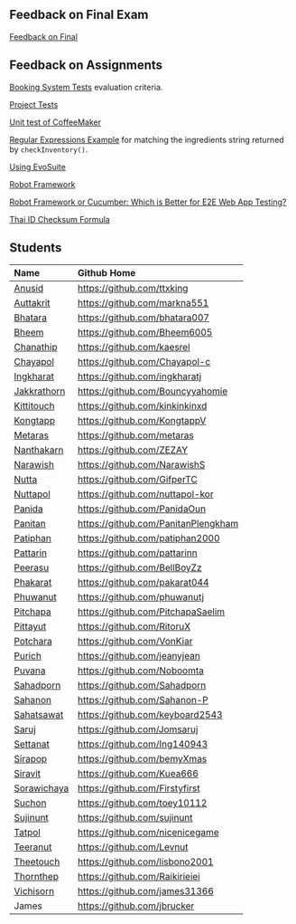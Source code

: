 ## Feedback on Final Exam

[Feedback on Final](final-feedback.md)

## Feedback on Assignments

[Booking System Tests](BookingSystemTests.md) evaluation criteria.

[Project Tests](project-testing.md)

[Unit test of CoffeeMaker](CoffeeMaker-Unittest.md)

[Regular Expressions Example](regex.md) for matching the ingredients string returned by `checkInventory()`.

[Using EvoSuite](evosuite.md)

[Robot Framework](robot-framework.md)

[Robot Framework or Cucumber: Which is Better for E2E Web App Testing?](robot-framework-web-tests.md)

[Thai ID Checksum Formula](thai_id_checksum.md)



## Students

|Name        |Github Home                  |
|:-----------|:----------------------------|
|[Anusid][] | <https://github.com/ttxking> | 
|[Auttakrit][] | <https://github.com/markna551> | 
|[Bhatara][] | <https://github.com/bhatara007> | 
|[Bheem][] | <https://github.com/Bheem6005> | 
|[Chanathip][] | <https://github.com/kaesrel> | 
|[Chayapol][] | <https://github.com/Chayapol-c> | 
|[Ingkharat][] | <https://github.com/ingkharatj> | 
|[Jakkrathorn][] | <https://github.com/Bouncyyahomie> | 
|[Kittitouch][] | <https://github.com/kinkinkinxd> | 
|[Kongtapp][] | <https://github.com/KongtappV> | 
|[Metaras][] | <https://github.com/metaras> | 
|[Nanthakarn][] | <https://github.com/ZEZAY> | 
|[Narawish][] | <https://github.com/NarawishS> | 
|[Nutta][] | <https://github.com/GifperTC> | 
|[Nuttapol][] | <https://github.com/nuttapol-kor> | 
|[Panida][] | <https://github.com/PanidaOun> | 
|[Panitan][] | <https://github.com/PanitanPlengkham> | 
|[Patiphan][] | <https://github.com/patiphan2000> | 
|[Pattarin][] | <https://github.com/pattarinn> | 
|[Peerasu][] | <https://github.com/BellBoyZz> | 
|[Phakarat][] | <https://github.com/pakarat044> | 
|[Phuwanut][] | <https://github.com/phuwanutj> | 
|[Pitchapa][] | <https://github.com/PitchapaSaelim> | 
|[Pittayut][] | <https://github.com/RitoruX> | 
|[Potchara][] | <https://github.com/VonKiar> | 
|[Purich][] | <https://github.com/jeanyjean> | 
|[Puvana][] | <https://github.com/Noboomta> | 
|[Sahadporn][] | <https://github.com/Sahadporn> | 
|[Sahanon][] | <https://github.com/Sahanon-P> | 
|[Sahatsawat][] | <https://github.com/keyboard2543> | 
|[Saruj][] | <https://github.com/Jomsaruj> | 
|[Settanat][] | <https://github.com/Ing140943> | 
|[Sirapop][] | <https://github.com/bemyXmas> | 
|[Siravit][] | <https://github.com/Kuea666> | 
|[Sorawichaya][] | <https://github.com/Firstyfirst> | 
|[Suchon][] | <https://github.com/toey10112> | 
|[Sujinunt][] | <https://github.com/sujinunt> | 
|[Tatpol][] | <https://github.com/nicenicegame> | 
|[Teeranut][] | <https://github.com/Levnut> | 
|[Theetouch][] | <https://github.com/lisbono2001> | 
|[Thornthep][] | <https://github.com/Raikirieiei> | 
|[Vichisorn][] | <https://github.com/james31366> |
|James         | <https://github.com/jbrucker> |

[Anusid]: https://github.com/ttxking
[Auttakrit]: https://github.com/markna551
[Bhatara]: https://github.com/bhatara007
[Bheem]: https://github.com/Bheem6005
[Chanathip]: https://github.com/kaesrel
[Chayapol]: https://github.com/Chayapol-c
[Ingkharat]: https://github.com/ingkharatj
[Jakkrathorn]: https://github.com/Bouncyyahomie
[Kittitouch]: https://github.com/kinkinkinxd
[Kongtapp]: https://github.com/KongtappV
[Metaras]: https://github.com/metaras
[Nanthakarn]: https://github.com/ZEZAY
[Narawish]: https://github.com/NarawishS
[Nutta]: https://github.com/GifperTC
[Nuttapol]: https://github.com/nuttapol-kor
[Panida]: https://github.com/PanidaOun
[Panitan]: https://github.com/PanitanPlengkham
[Patiphan]: https://github.com/patiphan2000
[Pattarin]: https://github.com/pattarinn
[Peerasu]: https://github.com/BellBoyZz
[Phakarat]: https://github.com/pakarat044
[Phuwanut]: https://github.com/phuwanutj
[Pitchapa]: https://github.com/PitchapaSaelim
[Pittayut]: https://github.com/RitoruX
[Potchara]: https://github.com/VonKiar
[Purich]: https://github.com/jeanyjean
[Puvana]: https://github.com/Noboomta
[Sahadporn]: https://github.com/Sahadporn
[Sahanon]: https://github.com/Sahanon-P
[Sahatsawat]: https://github.com/keyboard2543
[Saruj]: https://github.com/Jomsaruj
[Settanat]: https://github.com/Ing140943
[Sirapop]: https://github.com/bemyXmas
[Siravit]: https://github.com/Kuea666
[Sorawichaya]: https://github.com/Firstyfirst
[Suchon]: https://github.com/toey10112
[Sujinunt]: https://github.com/sujinunt
[Tatpol]: https://github.com/nicenicegame
[Teeranut]: https://github.com/Levnut
[Theetouch]: https://github.com/lisbono2001
[Thornthep]: https://github.com/Raikirieiei
[Vichisorn]: https://github.com/james31366


